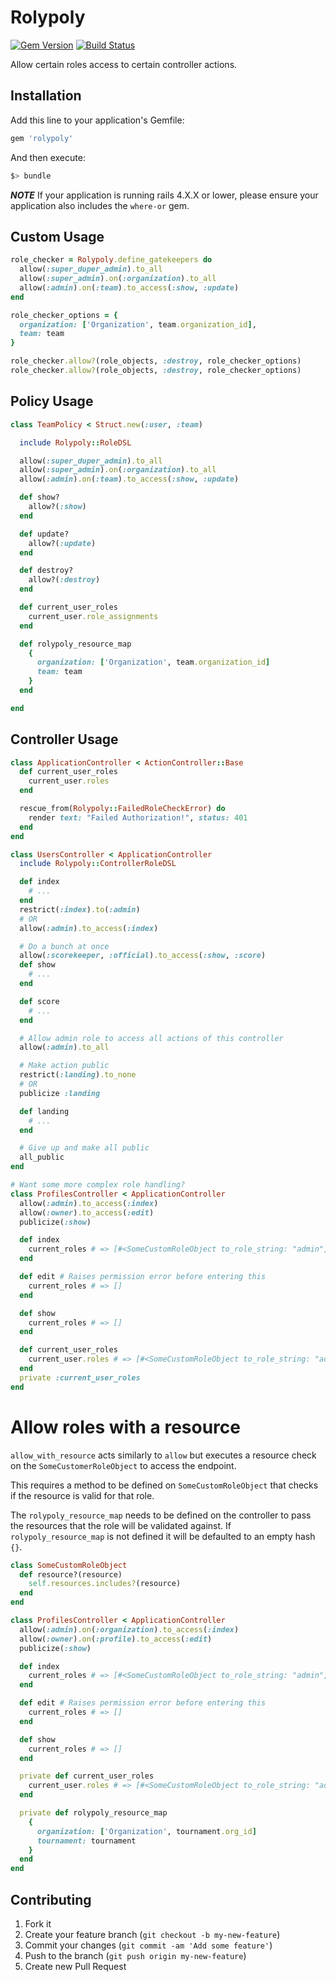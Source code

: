 # Rolypoly

[![Gem Version](https://badge.fury.io/rb/rolypoly.png)](http://badge.fury.io/rb/rolypoly)
[![Build Status](https://travis-ci.org/sportngin/rolypoly.png)](https://travis-ci.org/sportngin/rolypoly)

Allow certain roles access to certain controller actions.

## Installation

Add this line to your application's Gemfile:

```ruby
gem 'rolypoly'
```

And then execute:

```bash
$> bundle
```

***NOTE*** 
If your application is running rails 4.X.X or lower, please ensure your application also includes the `where-or` gem. 

## Custom Usage

```ruby
role_checker = Rolypoly.define_gatekeepers do
  allow(:super_duper_admin).to_all
  allow(:super_admin).on(:organization).to_all
  allow(:admin).on(:team).to_access(:show, :update)
end

role_checker_options = {
  organization: ['Organization', team.organization_id],
  team: team
}

role_checker.allow?(role_objects, :destroy, role_checker_options)
role_checker.allow?(role_objects, :destroy, role_checker_options)
```

## Policy Usage

```ruby
class TeamPolicy < Struct.new(:user, :team)

  include Rolypoly::RoleDSL

  allow(:super_duper_admin).to_all
  allow(:super_admin).on(:organization).to_all
  allow(:admin).on(:team).to_access(:show, :update)

  def show?
    allow?(:show)
  end

  def update?
    allow?(:update)
  end

  def destroy?
    allow?(:destroy)
  end

  def current_user_roles
    current_user.role_assignments
  end

  def rolypoly_resource_map
    {
      organization: ['Organization', team.organization_id]
      team: team
    }
  end

end
```

## Controller Usage

```ruby
class ApplicationController < ActionController::Base
  def current_user_roles
    current_user.roles
  end

  rescue_from(Rolypoly::FailedRoleCheckError) do
    render text: "Failed Authorization!", status: 401
  end
end

class UsersController < ApplicationController
  include Rolypoly::ControllerRoleDSL

  def index
    # ...
  end
  restrict(:index).to(:admin)
  # OR
  allow(:admin).to_access(:index)

  # Do a bunch at once
  allow(:scorekeeper, :official).to_access(:show, :score)
  def show
    # ...
  end

  def score
    # ...
  end

  # Allow admin role to access all actions of this controller
  allow(:admin).to_all

  # Make action public
  restrict(:landing).to_none
  # OR
  publicize :landing

  def landing
    # ...
  end

  # Give up and make all public
  all_public
end

# Want some more complex role handling?
class ProfilesController < ApplicationController
  allow(:admin).to_access(:index)
  allow(:owner).to_access(:edit)
  publicize(:show)

  def index
    current_roles # => [#<SomeCustomRoleObject to_role_string: "admin", filters: [...]>]
  end

  def edit # Raises permission error before entering this
    current_roles # => []
  end

  def show
    current_roles # => []
  end

  def current_user_roles
    current_user.roles # => [#<SomeCustomRoleObject to_role_string: "admin", filters: [...]>, #<SomeCustomRoleObject to_role_string: "scorekeeper", filters: [...]>]
  end
  private :current_user_roles
end
```

# Allow roles with a resource
`allow_with_resource` acts similarly to `allow` but executes a resource check on the `SomeCustomerRoleObject` to access the endpoint.

This requires a method to be defined on `SomeCustomRoleObject` that checks if the resource is valid for that role.

The `rolypoly_resource_map` needs to be defined on the controller to pass the resources that the role will be validated against.
If `rolypoly_resource_map` is not defined it will be defaulted to an empty hash `{}`.


```ruby
class SomeCustomRoleObject
  def resource?(resource)
    self.resources.includes?(resource)
  end
end

class ProfilesController < ApplicationController
  allow(:admin).on(:organization).to_access(:index)
  allow(:owner).on(:profile).to_access(:edit)
  publicize(:show)

  def index
    current_roles # => [#<SomeCustomRoleObject to_role_string: "admin", resource?: true >]
  end

  def edit # Raises permission error before entering this
    current_roles # => []
  end

  def show
    current_roles # => []
  end

  private def current_user_roles
    current_user.roles # => [#<SomeCustomRoleObject to_role_string: "admin", resource?: true>, #<SomeCustomRoleObject to_role_string: "scorekeeper", resource?: false>]
  end

  private def rolypoly_resource_map
    {
      organization: ['Organization', tournament.org_id]
      tournament: tournament
    }
  end
end
```

## Contributing

1. Fork it
2. Create your feature branch (`git checkout -b my-new-feature`)
3. Commit your changes (`git commit -am 'Add some feature'`)
4. Push to the branch (`git push origin my-new-feature`)
5. Create new Pull Request
